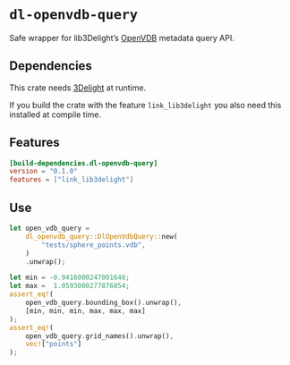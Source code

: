 
# `dl-openvdb-query`

Safe wrapper for lib3Delight’s [OpenVDB](https://www.openvdb.org/)
metadata query API.

## Dependencies

This crate needs [3Delight](https://www.3delight.com/) at runtime.

If you build the crate with the feature `link_lib3delight` you also need
this installed at compile time.

## Features

```toml
[build-dependencies.dl-openvdb-query]
version = "0.1.0"
features = ["link_lib3delight"]
```

## Use

```rust
let open_vdb_query =
    dl_openvdb_query::DlOpenVdbQuery::new(
        "tests/sphere_points.vdb",
    )
    .unwrap();

let min = -0.9416000247001648;
let max =  1.0593000277876854;
assert_eq!(
    open_vdb_query.bounding_box().unwrap(),
    [min, min, min, max, max, max]
);
assert_eq!(
    open_vdb_query.grid_names().unwrap(),
    vec!["points"]
);
```
